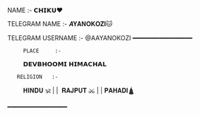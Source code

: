  NAME              :-     𝗖𝗛𝗜𝗞𝗨❤
 
 TELEGRAM NAME      :-  𝑨𝐘𝐀𝐍𝐎𝐊𝐎𝐙𝐈🐱

TELEGRAM USERNAME  :-  @AAYANOKOZI
   ━━━━━━━━━━━━━━━━

         PLACE     :-    
  
               𝗗𝗘𝗩𝗕𝗛𝗢𝗢𝗠𝗜 𝗛𝗜𝗠𝗔𝗖𝗛𝗔𝗟


       RELIGION   :-  
      
   𝐇𝐈𝐍𝐃𝐔 🕉 | |  𝐑𝐀𝐉𝐏𝐔𝐓 ⚔ | | 𝐏𝐀𝐇𝐀𝐃𝐈🛕

  ━━━━━━━━━━━━━━━━
